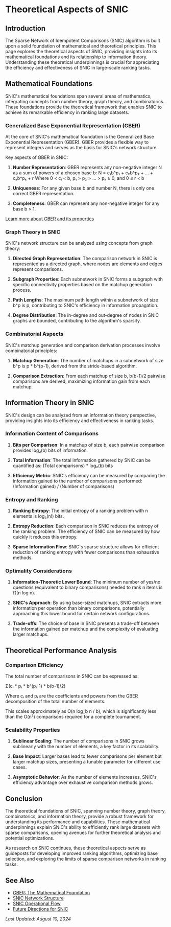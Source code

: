 # Theoretical Aspects of SNIC

## Introduction

The Sparse Network of Idempotent Comparisons (SNIC) algorithm is built upon a solid foundation of mathematical and theoretical principles. This page explores the theoretical aspects of SNIC, providing insights into its mathematical foundations and its relationship to information theory. Understanding these theoretical underpinnings is crucial for appreciating the efficiency and effectiveness of SNIC in large-scale ranking tasks.

## Mathematical Foundations

SNIC's mathematical foundations span several areas of mathematics, integrating concepts from number theory, graph theory, and combinatorics. These foundations provide the theoretical framework that enables SNIC to achieve its remarkable efficiency in ranking large datasets.

### Generalized Base Exponential Representation (GBER)

At the core of SNIC's mathematical foundation is the Generalized Base Exponential Representation (GBER). GBER provides a flexible way to represent integers and serves as the basis for SNIC's network structure.

Key aspects of GBER in SNIC:
1. **Number Representation**: GBER represents any non-negative integer N as a sum of powers of a chosen base b:
   N = c₁b^p₁ + c₂b^p₂ + ... + cₖb^pₖ + r
   Where 0 < cᵢ < b, p₁ > p₂ > ... > pₖ ≥ 0, and 0 ≤ r < b

2. **Uniqueness**: For any given base b and number N, there is only one correct GBER representation.

3. **Completeness**: GBER can represent any non-negative integer for any base b > 1.

[Learn more about GBER and its properties](gber.md)

### Graph Theory in SNIC

SNIC's network structure can be analyzed using concepts from graph theory:

1. **Directed Graph Representation**: The comparison network in SNIC is represented as a directed graph, where nodes are elements and edges represent comparisons.

2. **Subgraph Properties**: Each subnetwork in SNIC forms a subgraph with specific connectivity properties based on the matchup generation process.

3. **Path Lengths**: The maximum path length within a subnetwork of size b^p is p, contributing to SNIC's efficiency in information propagation.

4. **Degree Distribution**: The in-degree and out-degree of nodes in SNIC graphs are bounded, contributing to the algorithm's sparsity.

### Combinatorial Aspects

SNIC's matchup generation and comparison derivation processes involve combinatorial principles:

1. **Matchup Generation**: The number of matchups in a subnetwork of size b^p is p * b^(p-1), derived from the stride-based algorithm.

2. **Comparison Extraction**: From each matchup of size b, b(b-1)/2 pairwise comparisons are derived, maximizing information gain from each matchup.

## Information Theory in SNIC

SNIC's design can be analyzed from an information theory perspective, providing insights into its efficiency and effectiveness in ranking tasks.

### Information Content of Comparisons

1. **Bits per Comparison**: In a matchup of size b, each pairwise comparison provides log₂(b) bits of information.

2. **Total Information**: The total information gathered by SNIC can be quantified as:
   (Total comparisons) * log₂(b) bits

3. **Efficiency Metric**: SNIC's efficiency can be measured by comparing the information gained to the number of comparisons performed:
   (Information gained) / (Number of comparisons)

### Entropy and Ranking

1. **Ranking Entropy**: The initial entropy of a ranking problem with n elements is log₂(n!) bits.

2. **Entropy Reduction**: Each comparison in SNIC reduces the entropy of the ranking problem. The efficiency of SNIC can be measured by how quickly it reduces this entropy.

3. **Sparse Information Flow**: SNIC's sparse structure allows for efficient reduction of ranking entropy with fewer comparisons than exhaustive methods.

### Optimality Considerations

1. **Information-Theoretic Lower Bound**: The minimum number of yes/no questions (equivalent to binary comparisons) needed to rank n items is Ω(n log n).

2. **SNIC's Approach**: By using base-sized matchups, SNIC extracts more information per operation than binary comparisons, potentially approaching this lower bound for certain network configurations.

3. **Trade-offs**: The choice of base in SNIC presents a trade-off between the information gained per matchup and the complexity of evaluating larger matchups.

## Theoretical Performance Analysis

### Comparison Efficiency

The total number of comparisons in SNIC can be expressed as:

Σ(cᵢ * pᵢ * b^(pᵢ-1) * b(b-1)/2)

Where cᵢ and pᵢ are the coefficients and powers from the GBER decomposition of the total number of elements.

This scales approximately as O(n log_b n / b), which is significantly less than the O(n²) comparisons required for a complete tournament.

### Scalability Properties

1. **Sublinear Scaling**: The number of comparisons in SNIC grows sublinearly with the number of elements, a key factor in its scalability.

2. **Base Impact**: Larger bases lead to fewer comparisons per element but larger matchup sizes, presenting a tunable parameter for different use cases.

3. **Asymptotic Behavior**: As the number of elements increases, SNIC's efficiency advantage over exhaustive comparison methods grows.

## Conclusion

The theoretical foundations of SNIC, spanning number theory, graph theory, combinatorics, and information theory, provide a robust framework for understanding its performance and capabilities. These mathematical underpinnings explain SNIC's ability to efficiently rank large datasets with sparse comparisons, opening avenues for further theoretical analysis and potential optimizations.

As research on SNIC continues, these theoretical aspects serve as guideposts for developing improved ranking algorithms, optimizing base selection, and exploring the limits of sparse comparison networks in ranking tasks.

## See Also
- [GBER: The Mathematical Foundation](gber.md)
- [SNIC Network Structure](network_structure.md)
- [SNIC Operational Flow](operational_flow.md)
- [Future Directions for SNIC](future_directions.md)

*Last Updated: August 10, 2024*
